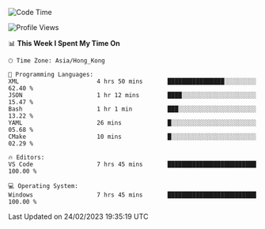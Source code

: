 <!--START_SECTION:waka-->
![Code Time](http://img.shields.io/badge/Code%20Time-36%20hrs%2013%20mins-blue)

![Profile Views](http://img.shields.io/badge/Profile%20Views-5-blue)

📊 **This Week I Spent My Time On** 

```text
🕑︎ Time Zone: Asia/Hong_Kong

💬 Programming Languages: 
XML                      4 hrs 50 mins       ████████████████░░░░░░░░░   62.40 % 
JSON                     1 hr 12 mins        ████░░░░░░░░░░░░░░░░░░░░░   15.47 % 
Bash                     1 hr 1 min          ███░░░░░░░░░░░░░░░░░░░░░░   13.22 % 
YAML                     26 mins             █░░░░░░░░░░░░░░░░░░░░░░░░   05.68 % 
CMake                    10 mins             █░░░░░░░░░░░░░░░░░░░░░░░░   02.29 % 

🔥 Editors: 
VS Code                  7 hrs 45 mins       █████████████████████████   100.00 % 

💻 Operating System: 
Windows                  7 hrs 45 mins       █████████████████████████   100.00 % 
```


 Last Updated on 24/02/2023 19:35:19 UTC
<!--END_SECTION:waka-->
